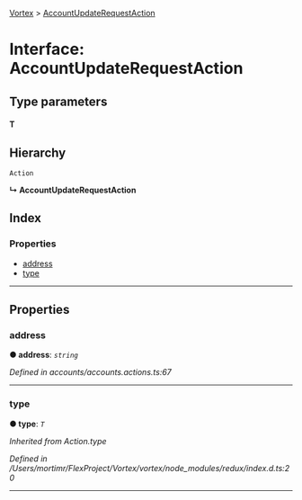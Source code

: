 [Vortex](../README.md) > [AccountUpdateRequestAction](../interfaces/accountupdaterequestaction.md)

# Interface: AccountUpdateRequestAction

## Type parameters
#### T 
## Hierarchy

 `Action`

**↳ AccountUpdateRequestAction**

## Index

### Properties

* [address](accountupdaterequestaction.md#address)
* [type](accountupdaterequestaction.md#type)

---

## Properties

<a id="address"></a>

###  address

**● address**: *`string`*

*Defined in accounts/accounts.actions.ts:67*

___
<a id="type"></a>

###  type

**● type**: *`T`*

*Inherited from Action.type*

*Defined in /Users/mortimr/FlexProject/Vortex/vortex/node_modules/redux/index.d.ts:20*

___

